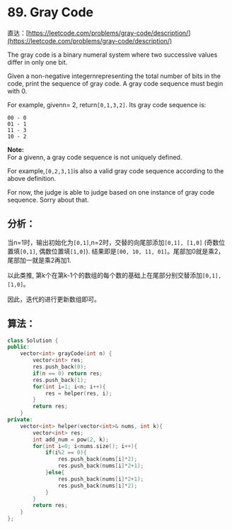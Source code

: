 # 89. Gray Code

直达：[https://leetcode.com/problems/gray-code/description/](https://leetcode.com/problems/gray-code/description/)

The gray code is a binary numeral system where two successive values differ in only one bit.

Given a non-negative integernrepresenting the total number of bits in the code, print the sequence of gray code. A gray code sequence must begin with 0.

For example, givenn= 2, return`[0,1,3,2]`. Its gray code sequence is:

```
00 - 0
01 - 1
11 - 3
10 - 2
```

**Note:**  
For a givenn, a gray code sequence is not uniquely defined.

For example,`[0,2,3,1]`is also a valid gray code sequence according to the above definition.

For now, the judge is able to judge based on one instance of gray code sequence. Sorry about that.

## 分析：

当n=1时，输出初始化为`[0,1]`,n=2时，交替的向尾部添加`[0,1], [1,0]` \(奇数位置填`[0,1]`, 偶数位置填`[1,0]`\). 结果即是`[00, 10, 11, 01]`。尾部加0就是乘2，尾部加一就是乘2再加1.

以此类推, 第k个在第k-1个的数组的每个数的基础上在尾部分别交替添加`[0,1], [1,0]`。

因此，迭代的进行更新数组即可。

## 算法：

```cpp
class Solution {
public:
    vector<int> grayCode(int n) {
        vector<int> res;
        res.push_back(0);
        if(n == 0) return res;
        res.push_back(1);
        for(int i=1; i<n; i++){
            res = helper(res, i);
        }
        return res;
    }
private:
    vector<int> helper(vector<int>& nums, int k){
        vector<int> res;
        int add_num = pow(2, k);
        for(int i=0; i<nums.size(); i++){
            if(i%2 == 0){
                res.push_back(nums[i]*2);
                res.push_back(nums[i]*2+1);
            }else{
                res.push_back(nums[i]*2+1);
                res.push_back(nums[i]*2);
            }
        }
        return res;
    }
};
```



